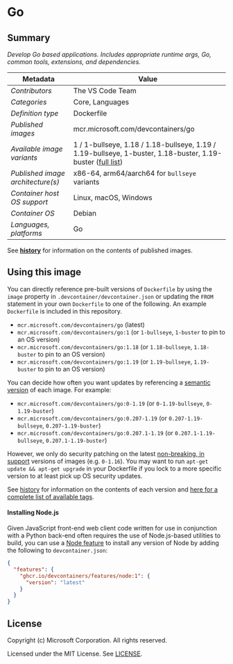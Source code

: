 # Go

## Summary

*Develop Go based applications. Includes appropriate runtime args, Go, common tools, extensions, and dependencies.*

| Metadata | Value |
|----------|-------|
| *Contributors* | The VS Code Team |
| *Categories* | Core, Languages |
| *Definition type* | Dockerfile |
| *Published images* | mcr.microsoft.com/devcontainers/go |
| *Available image variants* | 1 / 1-bullseye, 1.18 / 1.18-bullseye, 1.19 / 1.19-bullseye, 1-buster, 1.18-buster, 1.19-buster  ([full list](https://mcr.microsoft.com/v2/devcontainers/go/tags/list)) |
| *Published image architecture(s)* | x86-64, arm64/aarch64 for `bullseye` variants |
| *Container host OS support* | Linux, macOS, Windows |
| *Container OS* | Debian |
| *Languages, platforms* | Go |

See **[history](history)** for information on the contents of published images.

## Using this image

You can directly reference pre-built versions of `Dockerfile` by using the `image` property in `.devcontainer/devcontainer.json` or updating the `FROM` statement in your own  `Dockerfile` to one of the following. An example `Dockerfile` is included in this repository.

- `mcr.microsoft.com/devcontainers/go` (latest)
- `mcr.microsoft.com/devcontainers/go:1` (or `1-bullseye`, `1-buster` to pin to an OS version)
- `mcr.microsoft.com/devcontainers/go:1.18` (or `1.18-bullseye`, `1.18-buster` to pin to an OS version)
- `mcr.microsoft.com/devcontainers/go:1.19` (or `1.19-bullseye`, `1.19-buster` to pin to an OS version)

You can decide how often you want updates by referencing a [semantic version](https://semver.org/) of each image. For example:

- `mcr.microsoft.com/devcontainers/go:0-1.19` (or `0-1.19-bullseye`, `0-1.19-buster`)
- `mcr.microsoft.com/devcontainers/go:0.207-1.19` (or `0.207-1.19-bullseye`, `0.207-1.19-buster`)
- `mcr.microsoft.com/devcontainers/go:0.207.1-1.19` (or `0.207.1-1.19-bullseye`, `0.207.1-1.19-buster`)

However, we only do security patching on the latest [non-breaking, in support](https://github.com/devcontainers/images/issues/90) versions of images (e.g. `0-1.16`). You may want to run `apt-get update && apt-get upgrade` in your Dockerfile if you lock to a more specific version to at least pick up OS security updates.

See [history](history) for information on the contents of each version and [here for a complete list of available tags](https://mcr.microsoft.com/v2/devcontainers/go/tags/list).


#### Installing Node.js

Given JavaScript front-end web client code written for use in conjunction with a Python back-end often requires the use of Node.js-based utilities to build, you can use a [Node feature](https://github.com/devcontainers/features/tree/main/src/node) to install any version of Node by adding the following to `devcontainer.json`:

```json
{
  "features": {
    "ghcr.io/devcontainers/features/node:1": {
      "version": "latest"
    }
  }
}
```

## License

Copyright (c) Microsoft Corporation. All rights reserved.

Licensed under the MIT License. See [LICENSE](https://github.com/microsoft/vscode-dev-containers/blob/main/LICENSE).
